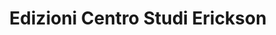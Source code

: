 ---
layout: page
title: Edizioni Centro Studi Erickson
description: "Casa Editrice | Centro di Formazione"
img: /assets/img/collaborations/erickson.png
imgalt: "Logo of Edizioni Centro Studi Erickson: is shows a red square with the text Erickson over it, in white."
importance: #1
category: #work
related_publications: false
inline: false
redirect: https://www.erickson.it/
---